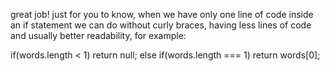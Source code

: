 great job!
just for you to know, when we have only one line of code inside an if statement we can do without curly braces, having less lines of code and usually better readability, for example:

  if(words.length < 1) return null;
  else if(words.length === 1) return words[0];
